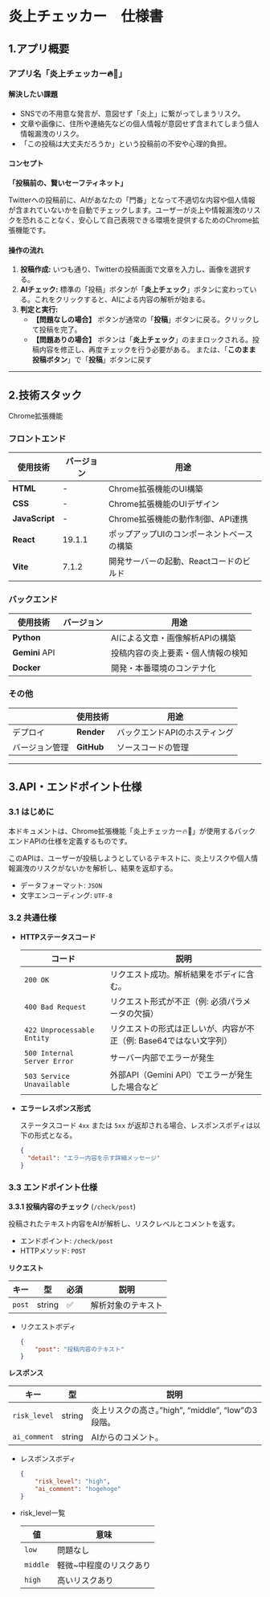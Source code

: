 # 炎上チェッカー　仕様書

## 1.アプリ概要

### アプリ名「炎上チェッカー🔥🔎」

#### 解決したい課題

- SNSでの不用意な発言が、意図せず「炎上」に繋がってしまうリスク。
- 文章や画像に、住所や連絡先などの個人情報が意図せず含まれてしまう個人情報漏洩のリスク。
- 「この投稿は大丈夫だろうか」という投稿前の不安や心理的負担。

#### コンセプト

**「投稿前の、賢いセーフティネット」**

Twitterへの投稿前に、AIがあなたの「門番」となって不適切な内容や個人情報が含まれていないかを自動でチェックします。ユーザーが炎上や情報漏洩のリスクを恐れることなく、安心して自己表現できる環境を提供するためのChrome拡張機能です。


#### 操作の流れ

1. **投稿作成:** いつも通り、Twitterの投稿画面で文章を入力し、画像を選択する。
2. **AIチェック:** 標準の「投稿」ボタンが「**炎上チェック**」ボタンに変わっている。これをクリックすると、AIによる内容の解析が始まる。
3. **判定と実行:**
    - **【問題なしの場合】** ボタンが通常の「**投稿**」ボタンに戻る。クリックして投稿を完了。
    - **【問題ありの場合】** ボタンは「**炎上チェック**」のままロックされる。投稿内容を修正し、再度チェックを行う必要がある。
    または、「**このまま投稿ボタン**」で「**投稿**」ボタンに戻す

---

## 2.技術スタック

Chrome拡張機能

### フロントエンド

| 使用技術 | バージョン | 用途 |
| --- | --- | --- |
| **HTML** | - | Chrome拡張機能のUI構築 |
| **CSS** | - | Chrome拡張機能のUIデザイン |
| **JavaScript** | - | Chrome拡張機能の動作制御、API連携 |
| **React** | 19.1.1 | ポップアップUIのコンポーネントベースの構築 |
| **Vite** | 7.1.2 | 開発サーバーの起動、Reactコードのビルド |

### バックエンド

| 使用技術 | バージョン | 用途 |
| --- | --- | --- |
| **Python** |  | AIによる文章・画像解析APIの構築 |
| **Gemini** API |  | 投稿内容の炎上要素・個人情報の検知 |
| **Docker** |  | 開発・本番環境のコンテナ化 |

### その他

|  | 使用技術 | 用途 |
| --- | --- | --- |
| デプロイ | **Render** | バックエンドAPIのホスティング |
| バージョン管理 | **GitHub** | ソースコードの管理 |



---

## 3.API・エンドポイント仕様

### 3.1 はじめに

本ドキュメントは、Chrome拡張機能「炎上チェッカー🔥🔎」が使用するバックエンドAPIの仕様を定義するものです。

このAPIは、ユーザーが投稿しようとしているテキストに、炎上リスクや個人情報漏洩のリスクがないかを解析し、結果を返却する。


- データフォーマット: `JSON`
- 文字エンコーディング: `UTF-8`

### 3.2 共通仕様

- **HTTPステータスコード**
    
    
    | コード | 説明 |
    | --- | --- |
    | `200 OK` | リクエスト成功。解析結果をボディに含む。 |
    | `400 Bad Request` | リクエスト形式が不正（例: 必須パラメータの欠損） |
    | `422 Unprocessable Entity` | リクエストの形式は正しいが、内容が不正（例: Base64ではない文字列） |
    | `500 Internal Server Error` | サーバー内部でエラーが発生 |
    | `503 Service Unavailable` | 外部API（Gemini API）でエラーが発生した場合など |
- **エラーレスポンス形式**
    
    ステータスコード `4xx` または `5xx` が返却される場合、レスポンスボディは以下の形式となる。
    
    ```json
    {
      "detail": "エラー内容を示す詳細メッセージ"
    }
    ```
    

### 3.3 エンドポイント仕様

**3.3.1 投稿内容のチェック** (`/check/post`)

投稿されたテキスト内容をAIが解析し、リスクレベルとコメントを返す。

- エンドポイント: `/check/post`
- HTTPメソッド: `POST`


**リクエスト**

| キー | 型 | 必須 | 説明 |
| --- | --- | --- | --- |
| `post` | string | ✅ | 解析対象のテキスト |

- リクエストボディ
    
    ```json
    {
    	"post": "投稿内容のテキスト"
    }
    ```
    

**レスポンス**

| キー | 型 | 説明 |
| --- | --- | --- |
| `risk_level` | string | 炎上リスクの高さ。”high”, “middle”, “low”の3段階。 |
| `ai_comment` | string | AIからのコメント。 |

- レスポンスボディ
    
    ```json
    {
    	"risk_level": "high",
    	"ai_comment": "hogehoge"
    }
    ```

- risk_level一覧
    
    | 値 | 意味 |
    | --- | --- |
    | `low` | 問題なし |
    | `middle` | 軽微~中程度のリスクあり |
    | `high` | 高いリスクあり |
